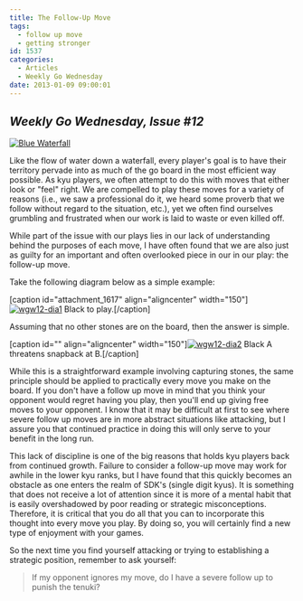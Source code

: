 ```yaml
---
title: The Follow-Up Move
tags:
  - follow up move
  - getting stronger
id: 1537
categories:
  - Articles
  - Weekly Go Wednesday
date: 2013-01-09 09:00:01
---
```


## _Weekly Go Wednesday, Issue #12_

[![Blue Waterfall](http://www.bengozen.com/wp-content/uploads/2013/01/wgw12.jpg)](http://www.bengozen.com/wp-content/uploads/2013/01/wgw12.jpg)

Like the flow of water down a waterfall, every player's goal is to have their territory pervade into as much of the go board in the most efficient way possible. As kyu players, we often attempt to do this with moves that either look or "feel" right. We are compelled to play these moves for a variety of reasons (i.e., we saw a professional do it, we heard some proverb that we follow without regard to the situation, etc.), yet we often find ourselves grumbling and frustrated when our work is laid to waste or even killed off.

While part of the issue with our plays lies in our lack of understanding behind the purposes of each move, I have often found that we are also just as guilty for an important and often overlooked piece in our in our play: the follow-up move.

<!--more-->

Take the following diagram below as a simple example:

[caption id="attachment_1617" align="aligncenter" width="150"][![wgw12-dia1](http://www.bengozen.com/wp-content/uploads/2013/01/wgw12-dia1.png)](http://www.bengozen.com/wp-content/uploads/2013/01/wgw12-dia1.png) Black to play.[/caption]

Assuming that no other stones are on the board, then the answer is simple.

[caption id="" align="aligncenter" width="150"][![wgw12-dia2](http://www.bengozen.com/wp-content/uploads/2013/01/wgw12-dia2.png)](http://www.bengozen.com/wp-content/uploads/2013/01/wgw12-dia2.png) Black A threatens snapback at B.[/caption]

While this is a straightforward example involving capturing stones, the same principle should be applied to practically every move you make on the board. If you don't have a follow up move in mind that you think your opponent would regret having you play, then you'll end up giving free moves to your opponent. I know that it may be difficult at first to see where severe follow up moves are in more abstract situations like attacking, but I assure you that continued practice in doing this will only serve to your benefit in the long run.

This lack of discipline is one of the big reasons that holds kyu players back from continued growth. Failure to consider a follow-up move may work for awhile in the lower kyu ranks, but I have found that this quickly becomes an obstacle as one enters the realm of SDK's (single digit kyus). It is something that does not receive a lot of attention since it is more of a mental habit that is easily overshadowed by poor reading or strategic misconceptions. Therefore, it is critical that you do all that you can to incorporate this thought into every move you play. By doing so, you will certainly find a new type of enjoyment with your games.

So the next time you find yourself attacking or trying to establishing a strategic position, remember to ask yourself:
> If my opponent ignores my move, do I have a severe follow up to punish the tenuki?